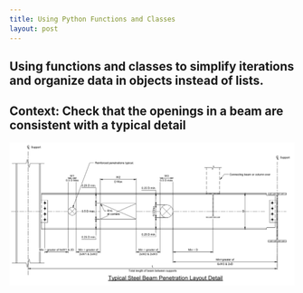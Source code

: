 ```yaml
---
title: Using Python Functions and Classes
layout: post
---
```


## Using functions and classes to simplify iterations and organize data in objects instead of lists.

## Context: Check that the openings in a beam are consistent with a typical detail

<img src="/images/class01.PNG" width="900" style="display:block; margin-left: auto; margin-right: auto;">


  
